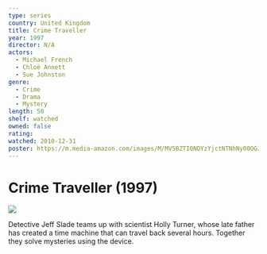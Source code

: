 ```yaml
---
type: series
country: United Kingdom
title: Crime Traveller
year: 1997
director: N/A
actors:
  - Michael French
  - Chloë Annett
  - Sue Johnston
genre:
  - Crime
  - Drama
  - Mystery
length: 50
shelf: watched
owned: false
rating:
watched: 2010-12-31
poster: https://m.media-amazon.com/images/M/MV5BZTI0NDYzYjctNTNhNy00OGJkLTgyYmMtZTVhOTQ1NWMyNDZjXkEyXkFqcGc@._V1_SX300.jpg
---
```


# Crime Traveller (1997)

![](https://m.media-amazon.com/images/M/MV5BZTI0NDYzYjctNTNhNy00OGJkLTgyYmMtZTVhOTQ1NWMyNDZjXkEyXkFqcGc@._V1_SX300.jpg)

Detective Jeff Slade teams up with scientist Holly Turner, whose late father has created a time machine that can travel back several hours. Together they solve mysteries using the device.